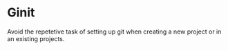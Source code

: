 # Ginit

Avoid the repetetive task of setting up git when creating a new project
or in an existing projects.
